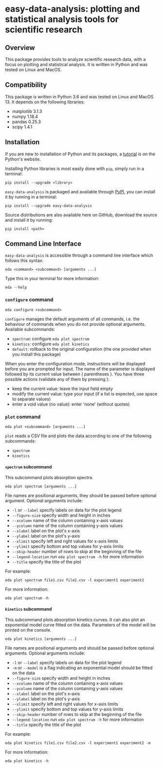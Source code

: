 # easy-data-analysis: plotting and statistical analysis tools for scientific research

## Overview

This package provides tools to analyze scientific research data, with a focus on plotting and statistical analysis. It is written in Python and was tested on Linux and MacOS.

## Compatibility

This package is written in Python 3.6 and was tested on Linux and MacOS 13. It depends on the following libraries:
* matplotlib 3.1.3
* numpy 1.18.4
* pandas 0.25.3
* scipy 1.4.1

## Installation

If you are new to installation of Python and its packages, a [tutorial](https://packaging.python.org/tutorials/installing-packages/) is on the Python's website.

Installing Python libraries is most easily done with `pip`, simply run in a terminal:
```
pip install --upgrade <library>
```

`easy-data-analysis` is packaged and available through [PyPI](https://pypi.org), you can install it by running in a terminal:
```
pip install --upgrade easy-data-analysis
```

Source distributions are also available here on GitHub, download the source and install it by running:
```
pip install <path>
```

## Command Line Interface

`easy-data-analysis` is accessible through a command line interface which follows this syntax:
```
eda <command> <subcommand> [arguments ...]
```

Type this in your terminal for more information:
```
eda --help
```

### `configure` command

```
eda configure <subcommand>
```

`configure` manages the default arguments of all commands, i.e. the behaviour of commands when you do not provide optional arguments.
Available subcommands:
* `spectrum`: configure `eda plot spectrum`
* `kinetics`: configure `eda plot kinetics`
* `default`: rollback to the original configuration (the one provided when you install this package)

When you enter the configuration mode, instructions will be displayed before you are prompted for input. The name of the parameter is displayed followed by its current value between ( parentheses ).
You have three possible actions (validate any of them by pressing <Enter>):
* keep the current value: leave the input field empty
* modify the current value: type your input (if a list is expected, use space to separate values)
* enter a void value (no value): enter 'none' (without quotes)

### `plot` command

```
eda plot <subcommand> [arguments ...]
```

`plot` reads a CSV file and plots the data according to one of the following subcommands:
* `spectrum`
* `kinetics`

#### `spectrum` subcommand

This subcommand plots absorption spectra.
```
eda plot spectrum [arguments ...]
```
File names are positional arguments, they should be passed before optional argument. Optional arguments include:
* `-l` or `--label` specify labels on data for the plot legend
* `--figure-size` specify width and height in inches
* `--xcolumn` name of the column containing x-axis values
* `--ycolumn` name of the column containing y-axis values
* `--xlabel` label on the plot's x-axis
* `--ylabel` label on the plot's y-axis
* `--xlimit` specify left and right values for x-axis limits
* `--ylimit` specify bottom and top values for y-axis limits
* `--skip-header` number of rows to skip at the beginning of the file
* `--legend-location` run `eda plot spectrum -h` for more information
* `--title` specify the title of the plot

For example:
```
eda plot spectrum file1.csv file2.csv -l experiment1 experiment2
```

For more information:
```
eda plot spectrum -h
```

#### `kinetics` subcommand

This subcommand plots absorption kinetics curves. It can also plot an exponential model curve fitted on the data. Parameters of the model will be printed on the console.
```
eda plot kinetics [arguments ...]
```

File names are positional arguments and should be passed before optional arguments. Optional arguments include:
* `-l` or `--label` specify labels on data for the plot legend
* `-m` or `--model` is a flag indicating an exponential model should be fitted on the data
* `--figure-size` specify width and height in inches
* `--xcolumn` name of the column containing x-axis values
* `--ycolumn` name of the column containing y-axis values
* `--xlabel` label on the plot's x-axis
* `--ylabel` label on the plot's y-axis
* `--xlimit` specify left and right values for x-axis limits
* `--ylimit` specify bottom and top values for y-axis limits
* `--skip-header` number of rows to skip at the beginning of the file
* `--legend-location` run `eda plot spectrum -h` for more information
* `--title` specify the title of the plot

For example:
```
eda plot kinetics file1.csv file2.csv -l experiment1 experiment2 -m
```

For more information:
```
eda plot kinetics -h
```
